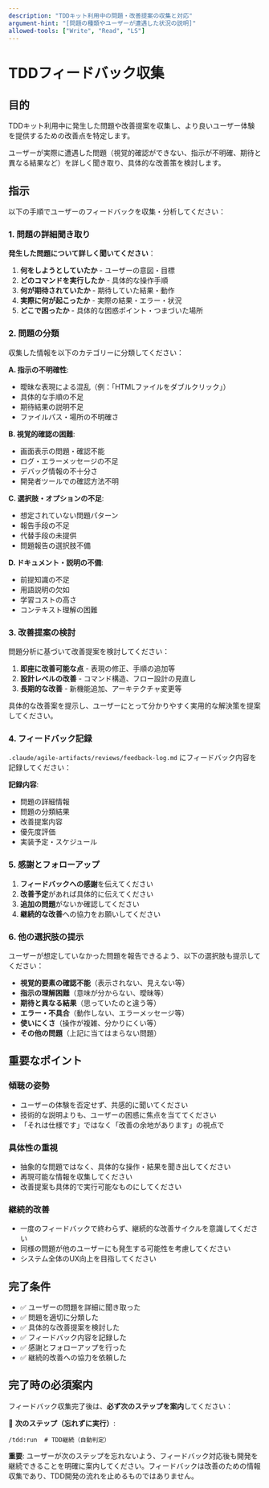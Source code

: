 ```yaml
---
description: "TDDキット利用中の問題・改善提案の収集と対応"
argument-hint: "[問題の種類やユーザーが遭遇した状況の説明]"
allowed-tools: ["Write", "Read", "LS"]
---
```


# TDDフィードバック収集

## 目的

TDDキット利用中に発生した問題や改善提案を収集し、より良いユーザー体験を提供するための改善点を特定します。

ユーザーが実際に遭遇した問題（視覚的確認ができない、指示が不明確、期待と異なる結果など）を詳しく聞き取り、具体的な改善策を検討します。

## 指示

以下の手順でユーザーのフィードバックを収集・分析してください：

### 1. 問題の詳細聞き取り

**発生した問題について詳しく聞いてください**：

1. **何をしようとしていたか** - ユーザーの意図・目標
2. **どのコマンドを実行したか** - 具体的な操作手順
3. **何が期待されていたか** - 期待していた結果・動作
4. **実際に何が起こったか** - 実際の結果・エラー・状況
5. **どこで困ったか** - 具体的な困惑ポイント・つまづいた場所

### 2. 問題の分類

収集した情報を以下のカテゴリーに分類してください：

**A. 指示の不明確性**:
- 曖昧な表現による混乱（例：「HTMLファイルをダブルクリック」）
- 具体的な手順の不足
- 期待結果の説明不足
- ファイルパス・場所の不明確さ

**B. 視覚的確認の困難**:
- 画面表示の問題・確認不能
- ログ・エラーメッセージの不足
- デバッグ情報の不十分さ
- 開発者ツールでの確認方法不明

**C. 選択肢・オプションの不足**:
- 想定されていない問題パターン
- 報告手段の不足
- 代替手段の未提供
- 問題報告の選択肢不備

**D. ドキュメント・説明の不備**:
- 前提知識の不足
- 用語説明の欠如
- 学習コストの高さ
- コンテキスト理解の困難

### 3. 改善提案の検討

問題分析に基づいて改善提案を検討してください：

1. **即座に改善可能な点** - 表現の修正、手順の追加等
2. **設計レベルの改善** - コマンド構造、フロー設計の見直し
3. **長期的な改善** - 新機能追加、アーキテクチャ変更等

具体的な改善案を提示し、ユーザーにとって分かりやすく実用的な解決策を提案してください。

### 4. フィードバック記録

`.claude/agile-artifacts/reviews/feedback-log.md` にフィードバック内容を記録してください：

**記録内容**:
- 問題の詳細情報
- 問題の分類結果
- 改善提案内容
- 優先度評価
- 実装予定・スケジュール

### 5. 感謝とフォローアップ

1. **フィードバックへの感謝**を伝えてください
2. **改善予定**があれば具体的に伝えてください
3. **追加の問題**がないか確認してください
4. **継続的な改善**への協力をお願いしてください

### 6. 他の選択肢の提示

ユーザーが想定していなかった問題を報告できるよう、以下の選択肢も提示してください：

- **視覚的要素の確認不能**（表示されない、見えない等）
- **指示の理解困難**（意味が分からない、曖昧等）
- **期待と異なる結果**（思っていたのと違う等）
- **エラー・不具合**（動作しない、エラーメッセージ等）
- **使いにくさ**（操作が複雑、分かりにくい等）
- **その他の問題**（上記に当てはまらない問題）

## 重要なポイント

### 傾聴の姿勢

- ユーザーの体験を否定せず、共感的に聞いてください
- 技術的な説明よりも、ユーザーの困惑に焦点を当ててください
- 「それは仕様です」ではなく「改善の余地があります」の視点で

### 具体性の重視

- 抽象的な問題ではなく、具体的な操作・結果を聞き出してください
- 再現可能な情報を収集してください
- 改善提案も具体的で実行可能なものにしてください

### 継続的改善

- 一度のフィードバックで終わらず、継続的な改善サイクルを意識してください
- 同様の問題が他のユーザーにも発生する可能性を考慮してください
- システム全体のUX向上を目指してください

## 完了条件

- ✅ ユーザーの問題を詳細に聞き取った
- ✅ 問題を適切に分類した
- ✅ 具体的な改善提案を検討した
- ✅ フィードバック内容を記録した
- ✅ 感謝とフォローアップを行った
- ✅ 継続的改善への協力を依頼した

## 完了時の必須案内

フィードバック収集完了後は、**必ず次のステップを案内**してください：

🔄 **次のステップ（忘れずに実行）**:
```
/tdd:run  # TDD継続（自動判定）
```

**重要**: ユーザーが次のステップを忘れないよう、フィードバック対応後も開発を継続できることを明確に案内してください。フィードバックは改善のための情報収集であり、TDD開発の流れを止めるものではありません。